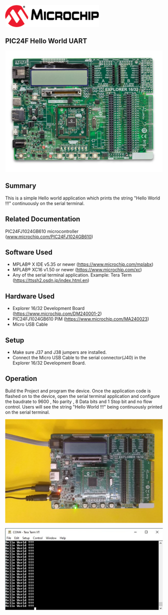 <div id="readme" class="Box-body readme blob js-code-block-container">
 <article class="markdown-body entry-content p-3 p-md-6" itemprop="This needs to locked down and 'never' changed"><p><a href="https://www.microchip.com" rel="nofollow"><img src="images/microchip.jpg" alt="MCHP" width="300";"></a></p>
 
## PIC24F Hello World UART

![image](images/explorer16_32_dev_board.jpg)

## Summary

This is a simple Hello world application which prints the string "Hello World !!!" continuously on the serial terminal.

## Related Documentation

PIC24FJ1024GB610 microcontroller (www.microchip.com/PIC24FJ1024GB610)


## Software Used 

- MPLAB® X IDE v5.35 or newer (https://www.microchip.com/mplabx)
- MPLAB® XC16 v1.50 or newer (https://www.microchip.com/xc) 
- Any of the serial terminal application. Example: Tera Term (https://ttssh2.osdn.jp/index.html.en)


## Hardware Used

- Explorer 16/32 Development Board (https://www.microchip.com/DM240001-2)
- PIC24FJ1024GB610 PIM (https://www.microchip.com/MA240023)
- Micro USB Cable


## Setup
- Make sure J37 and J38 jumpers are installed.
- Connect the Micro USB Cable to the serial connector(J40) in the Explorer 16/32 Development Board. 


## Operation

Build the Project and program the device. Once the application code is flashed on to the device, open the serial terminal application and configure the baudrate to 9600 , No parity , 8 Data bits and 1 Stop bit and no flow control.
Users will see the string "Hello World !!!" being continuously printed on the serial terminal.

![image](images/hardware_connections.jpg)

![image](images/serial_terminal.jpg)


